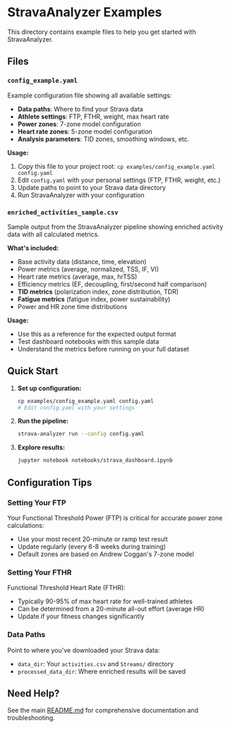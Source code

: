 # StravaAnalyzer Examples

This directory contains example files to help you get started with StravaAnalyzer.

## Files

### `config_example.yaml`
Example configuration file showing all available settings:
- **Data paths**: Where to find your Strava data
- **Athlete settings**: FTP, FTHR, weight, max heart rate
- **Power zones**: 7-zone model configuration
- **Heart rate zones**: 5-zone model configuration
- **Analysis parameters**: TID zones, smoothing windows, etc.

**Usage:**
1. Copy this file to your project root: `cp examples/config_example.yaml config.yaml`
2. Edit `config.yaml` with your personal settings (FTP, FTHR, weight, etc.)
3. Update paths to point to your Strava data directory
4. Run StravaAnalyzer with your configuration

### `enriched_activities_sample.csv`
Sample output from the StravaAnalyzer pipeline showing enriched activity data with all calculated metrics.

**What's included:**
- Base activity data (distance, time, elevation)
- Power metrics (average, normalized, TSS, IF, VI)
- Heart rate metrics (average, max, hrTSS)
- Efficiency metrics (EF, decoupling, first/second half comparison)
- **TID metrics** (polarization index, zone distribution, TDR)
- **Fatigue metrics** (fatigue index, power sustainability)
- Power and HR zone time distributions

**Usage:**
- Use this as a reference for the expected output format
- Test dashboard notebooks with this sample data
- Understand the metrics before running on your full dataset

## Quick Start

1. **Set up configuration:**
   ```bash
   cp examples/config_example.yaml config.yaml
   # Edit config.yaml with your settings
   ```

2. **Run the pipeline:**
   ```bash
   strava-analyzer run --config config.yaml
   ```

3. **Explore results:**
   ```bash
   jupyter notebook notebooks/strava_dashboard.ipynb
   ```

## Configuration Tips

### Setting Your FTP
Your Functional Threshold Power (FTP) is critical for accurate power zone calculations:
- Use your most recent 20-minute or ramp test result
- Update regularly (every 6-8 weeks during training)
- Default zones are based on Andrew Coggan's 7-zone model

### Setting Your FTHR
Functional Threshold Heart Rate (FTHR):
- Typically 90-95% of max heart rate for well-trained athletes
- Can be determined from a 20-minute all-out effort (average HR)
- Update if your fitness changes significantly

### Data Paths
Point to where you've downloaded your Strava data:
- `data_dir`: Your `activities.csv` and `Streams/` directory
- `processed_data_dir`: Where enriched results will be saved

## Need Help?

See the main [README.md](../README.md) for comprehensive documentation and troubleshooting.
